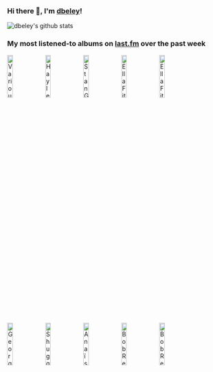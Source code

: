 ### Hi there 👋, I'm [dbeley](https://dbeley.ovh/en)!

![dbeley's github stats](https://github-readme-stats.vercel.app/api?username=dbeley)

### My most listened-to albums on [last.fm](https://www.last.fm/user/d_beley) over the past week

[<img src='https://lastfm.freetls.fastly.net/i/u/300x300/97d196d819a44e7b335a2f40e19ea420.jpg' width='16%' alt='Various Artists - Paul McCartney in Jazz : A Jazz Tribute to Paul McCartney'>](https://www.last.fm/music/various%2bartists/paul%2bmccartney%2bin%2bjazz%2b%253a%2ba%2bjazz%2btribute%2bto%2bpaul%2bmccartney)&nbsp;
[<img src='https://lastfm.freetls.fastly.net/i/u/300x300/5069488bed47c7877f3c594020870dbd.jpg' width='16%' alt='Hayley Williams - Ego Death At A Bachelorette Party'>](https://www.last.fm/music/hayley%2bwilliams/ego%2bdeath%2bat%2ba%2bbachelorette%2bparty)&nbsp;
[<img src='https://lastfm.freetls.fastly.net/i/u/300x300/85be0b3d6ec6443dc471fe1bfb96ec5a.jpg' width='16%' alt='Stan Getz & The Oscar Peterson Trio - Stan Getz and the Oscar Peterson Trio'>](https://www.last.fm/music/stan%2bgetz%2b%2526%2bthe%2boscar%2bpeterson%2btrio/stan%2bgetz%2band%2bthe%2boscar%2bpeterson%2btrio)&nbsp;
[<img src='https://lastfm.freetls.fastly.net/i/u/300x300/2a455d3c94965f38fc1b898a27fc85ab.jpg' width='16%' alt='Ella Fitzgerald - Ella Fitzgerald Sings the Jerome Kern Songbook'>](https://www.last.fm/music/ella%2bfitzgerald/ella%2bfitzgerald%2bsings%2bthe%2bjerome%2bkern%2bsongbook)&nbsp;
[<img src='https://lastfm.freetls.fastly.net/i/u/300x300/6c2b367226baa31687fc54434a6e7818.jpg' width='16%' alt='Ella Fitzgerald - Ella Fitzgerald Sings the Rodgers and Hart Song Book'>](https://www.last.fm/music/ella%2bfitzgerald/ella%2bfitzgerald%2bsings%2bthe%2brodgers%2band%2bhart%2bsong%2bbook)&nbsp;
<br>
[<img src='https://lastfm.freetls.fastly.net/i/u/300x300/c106bba5f3952f1df3c0f74c22b1ac77.jpg' width='16%' alt='George Benson - Breezin'>](https://www.last.fm/music/george%2bbenson/breezin%2527)&nbsp;
[<img src='https://lastfm.freetls.fastly.net/i/u/300x300/87b352f89bf68757b0e741b6fb242024.jpg' width='16%' alt='Shuggie Otis - Freedom Flight'>](https://www.last.fm/music/shuggie%2botis/freedom%2bflight)&nbsp;
[<img src='https://lastfm.freetls.fastly.net/i/u/300x300/0f8319fbeca78d579d4c5321048a6d54.jpg' width='16%' alt='Anaïs Reno - At PizzaExpress Live - In London'>](https://www.last.fm/music/ana%25c3%25afs%2breno/at%2bpizzaexpress%2blive%2b-%2bin%2blondon)&nbsp;
[<img src='https://lastfm.freetls.fastly.net/i/u/300x300/2493fc8934da9338c8a8b7849e064f33.jpg' width='16%' alt='Bob Reynolds - Hindsight'>](https://www.last.fm/music/bob%2breynolds/hindsight)&nbsp;
[<img src='https://lastfm.freetls.fastly.net/i/u/300x300/e02ae5b95c00077b7c79db96fe756450.jpg' width='16%' alt='Bob Reynolds - Guitar Band'>](https://www.last.fm/music/bob%2breynolds/guitar%2bband)&nbsp;
<br>
